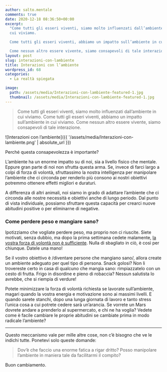 ```yaml
---
author: salto.mentale
comments: true
date: 2020-12-18 08:36:50+00:00
excerpt:
  "Come tutti gli esseri viventi, siamo molto influenzati dall’ambiente in
  cui viviamo.

  Come tutti gli esseri viventi, abbiamo un impatto sull’ambiente in cui viviamo.

  Come nessun altro essere vivente, siamo consapevoli di tale interazione."
layout: post
slug: interazioni-con-lambiente
title: Interazioni con l’ambiente
wordpress_id: 68
categories:
  - La realtà spiegata

image:
  path: /assets/media/Interazioni-con-lambiente-featured-1.jpg
  thumbnail: /assets/media/Interazioni-con-lambiente-featured-1.jpg
---
```


> Come tutti gli esseri viventi, siamo molto influenzati dall’ambiente in cui viviamo.
> Come tutti gli esseri viventi, abbiamo un impatto sull’ambiente in cui viviamo.
> Come nessun altro essere vivente, siamo consapevoli di tale interazione.

![Interazioni con l’ambiente]({{ '/assets/media/Interazioni-con-lambiente.png' | absolute_url }})

Perché questa consapevolezza è importante?

L’ambiente ha un enorme impatto su di noi, sia a livello fisico che mentale. Eppure gran parte di noi non sfrutta questa arma. Se, invece di farci largo a colpi di forza di volontà, sfruttassimo la nostra intelligenza per manipolare l’ambiente che ci circonda per renderlo più consono ai nostri obiettivi potremmo ottenere effetti migliori e duraturi.

A differenza di altri animali, noi siamo in grado di adattare l’ambiente che ci circonda alle nostre necessità e obiettivi anche di lungo periodo. Dal punto di vista individuale, possiamo sfruttare questa capacità per crearci nuove abitudini positive o per eliminarne di negative.

### Come perdere peso e mangiare sano?

Ipotizziamo che vogliate perdere peso, ma proprio non ci riuscite. Siete motivati, senza dubbio, ma dopo la prima settimana cedete malamente, [la vostra forza di volontà non è sufficiente](/decisioni-e-abitudini/). Nulla di sbagliato in ciò, è così per chiunque. Datele una mano!

Se il vostro obiettivo è /diventare persone che mangiano sano/, allora create un ambiente adeguato per quel tipo di persona. Snack golosi? Non li trovereste certo in casa di qualcuno che mangia sano: rimpiazzatelo con un cesto di frutta. Frigo in disordine e pieno di robaccia? Nessun salutista lo avrebbe, che si riempia di verdure!

Potete minimizzare la forza di volontà richiesta se lavorate sull’ambiente, magari quando la vostra energia e motivazione sono ai massimi livelli. E quando sarete stanchi, dopo una lunga giornata di lavoro e tanto stress l’unica cosa a cui potrete cedere sarà un’arancia. Se vorrete un Mars dovrete andare a prenderlo al supermercato, e chi ne ha voglia? Vedete come è facile cambiare le proprie abitudini se cambiate prima in modo radicale l’ambiente?

---

Questo meccanismo vale per mille altre cose, non c’è bisogno che ve le indichi tutte. Ponetevi solo queste domande:

> Dov’è che faccio una enorme fatica a rigar dritto? Posso manipolare l’ambiente in maniera tale da facilitarmi il compito?


Buon cambiamento.
